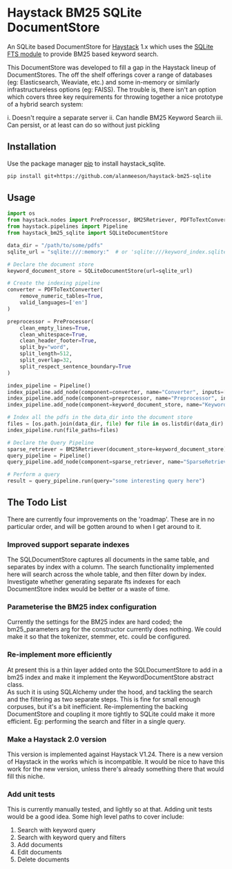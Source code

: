 # Haystack BM25 SQLite DocumentStore

An SQLite based DocumentStore for [Haystack](https://haystack.deepset.ai/) 1.x which uses the 
[SQLite FTS module](https://sqlite.org/fts5.html) to provide BM25 based keyword search.

This DocumentStore was developed to fill a gap in the Haystack lineup of DocumentStores.  The off the shelf offerings 
cover a range of databases (eg: Elasticsearch, Weaviate, etc.) and some in-memory or similarly infrastructureless 
options (eg: FAISS).  The trouble is, there isn't an option which covers three key requirements for throwing together a 
nice prototype of a hybrid search system:

i. Doesn't require a separate server
ii. Can handle BM25 Keyword Search
iii. Can persist, or at least can do so without just pickling

## Installation

Use the package manager [pip](https://pip.pypa.io/en/stable/) to install haystack_sqlite.

```bash
pip install git+https://github.com/alanmeeson/haystack-bm25-sqlite
```

## Usage

```python
import os
from haystack.nodes import PreProcessor, BM25Retriever, PDFToTextConverter
from haystack.pipelines import Pipeline
from haystack_bm25_sqlite import SQLiteDocumentStore

data_dir = "/path/to/some/pdfs"
sqlite_url = "sqlite:///:memory:"  # or 'sqlite:///keyword_index.sqlite'

# Declare the document store
keyword_document_store = SQLiteDocumentStore(url=sqlite_url)

# Create the indexing pipeline
converter = PDFToTextConverter(
    remove_numeric_tables=True,
    valid_languages=['en']
)

preprocessor = PreProcessor(
    clean_empty_lines=True,
    clean_whitespace=True,
    clean_header_footer=True,
    split_by="word",
    split_length=512,
    split_overlap=32,
    split_respect_sentence_boundary=True
)

index_pipeline = Pipeline()
index_pipeline.add_node(component=converter, name="Converter", inputs=["File"])
index_pipeline.add_node(component=preprocessor, name="Preprocessor", inputs=["Converter"])
index_pipeline.add_node(component=keyword_document_store, name="KeywordIndex", inputs=["Preprocessor"])

# Index all the pdfs in the data_dir into the document store
files = [os.path.join(data_dir, file) for file in os.listdir(data_dir) if file.lower().endswith('pdf')]
index_pipeline.run(file_paths=files)

# Declare the Query Pipeline
sparse_retriever = BM25Retriever(document_store=keyword_document_store)
query_pipeline = Pipeline()
query_pipeline.add_node(component=sparse_retriever, name="SparseRetriever", inputs=["Query"])

# Perform a query
result = query_pipeline.run(query="some interesting query here")
```

## The Todo List

There are currently four improvements on the 'roadmap'.  These are in no particular order, and will be gotten around to 
when I get around to it.

### Improved support separate indexes
The SQLDocumentStore captures all documents in the same table, and separates by index with a column.  The search 
functionality implemented here will search across the whole table, and then filter down by index.  Investigate whether 
generating separate fts indexes for each DocumentStore index would be better or a waste of time.

### Parameterise the BM25 index configuration
Currently the settings for the BM25 index are hard coded; the bm25_parameters arg for the constructor currently does 
nothing.  We could make it so that the tokenizer, stemmer, etc. could be configured. 

### Re-implement more efficiently
At present this is a thin layer added onto the SQLDocumentStore to add in a bm25 index and make it implement the
KeywordDocumentStore abstract class.  
As such it is using SQLAlchemy under the hood, and tackling the search and the filtering as two separate steps.  This is 
fine for small enough corpuses, but it's a bit inefficient.  Re-implementing the backing DocumentStore and coupling it
more tightly to SQLite could make it more efficient.  Eg: performing the search and filter in a single query.

### Make a Haystack 2.0 version
This version is implemented against Haystack V1.24.  There is a new version of Haystack in the works which is 
incompatible.  It would be nice to have this work for the new version,  unless there's already something there that 
would fill this niche.

### Add unit tests
This is currently manually tested, and lightly so at that.  Adding unit tests would be a good idea.  Some high level 
paths to cover include:

1. Search with keyword query
2. Search with keyword query and filters
3. Add documents
4. Edit documents
5. Delete documents
 